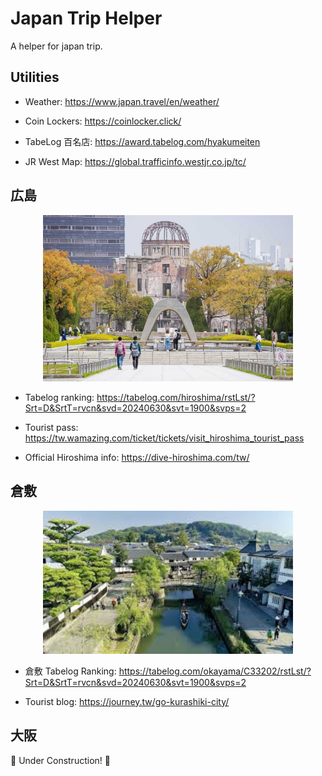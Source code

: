 # Japan Trip Helper
A helper for japan trip.

## Utilities
- Weather: https://www.japan.travel/en/weather/
  
- Coin Lockers: https://coinlocker.click/
  
- TabeLog 百名店: https://award.tabelog.com/hyakumeiten
  
- JR West Map: https://global.trafficinfo.westjr.co.jp/tc/


## 広島
<p align="center">
<img src="hiroshima.jpg" width="400"/>  
</p>
<p align="center"> 

- Tabelog ranking: https://tabelog.com/hiroshima/rstLst/?Srt=D&SrtT=rvcn&svd=20240630&svt=1900&svps=2

- Tourist pass: https://tw.wamazing.com/ticket/tickets/visit_hiroshima_tourist_pass
  
- Official Hiroshima info: https://dive-hiroshima.com/tw/


## 倉敷
<p align="center">
<img src="kurashiki.jpeg" width="400"/>  
</p>
<p align="center"> 

- 倉敷 Tabelog Ranking: https://tabelog.com/okayama/C33202/rstLst/?Srt=D&SrtT=rvcn&svd=20240630&svt=1900&svps=2
  
- Tourist blog: https://journey.tw/go-kurashiki-city/



## 大阪
🚧 Under Construction! 🚧



<!-- 
<p align="center">
<img src="flowershop.jpeg"/>  
</p>
<p align="center"> Figure 1. A nice flower shop I saw in London today. -->
